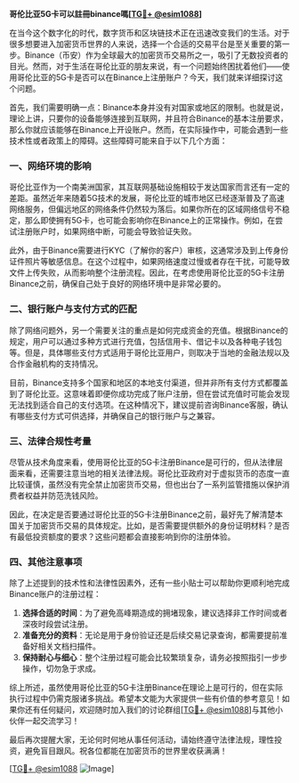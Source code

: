 **哥伦比亚5G卡可以註冊binance嗎[[TG💪+ @esim1088](https://t.me/s/esim1088)]**

在当今这个数字化的时代，数字货币和区块链技术正在迅速改变我们的生活。对于很多想要进入加密货币世界的人来说，选择一个合适的交易平台是至关重要的第一步。Binance（币安）作为全球最大的加密货币交易所之一，吸引了无数投资者的目光。然而，对于生活在哥伦比亚的朋友来说，有一个问题始终困扰着他们——使用哥伦比亚的5G卡是否可以在Binance上注册账户？今天，我们就来详细探讨这个问题。

首先，我们需要明确一点：Binance本身并没有对国家或地区的限制。也就是说，理论上讲，只要你的设备能够连接到互联网，并且符合Binance的基本注册要求，那么你就应该能够在Binance上开设账户。然而，在实际操作中，可能会遇到一些技术性或者政策上的障碍。这些障碍可能来自于以下几个方面：

### 一、网络环境的影响

哥伦比亚作为一个南美洲国家，其互联网基础设施相较于发达国家而言还有一定的差距。虽然近年来随着5G技术的发展，哥伦比亚的城市地区已经逐渐普及了高速网络服务，但偏远地区的网络条件仍然较为落后。如果你所在的区域网络信号不稳定，那么即使拥有5G卡，也可能会影响你在Binance上的正常操作。例如，在尝试注册账户时，如果网络中断，可能会导致验证失败。

此外，由于Binance需要进行KYC（了解你的客户）审核，这通常涉及到上传身份证件照片等敏感信息。在这个过程中，如果网络速度过慢或者存在干扰，可能导致文件上传失败，从而影响整个注册流程。因此，在考虑使用哥伦比亚的5G卡注册Binance之前，确保自己处于良好的网络环境中是非常必要的。

### 二、银行账户与支付方式的匹配

除了网络问题外，另一个需要关注的重点是如何完成资金的充值。根据Binance的规定，用户可以通过多种方式进行充值，包括信用卡、借记卡以及各种电子钱包等。但是，具体哪些支付方式适用于哥伦比亚用户，则取决于当地的金融法规以及合作金融机构的支持情况。

目前，Binance支持多个国家和地区的本地支付渠道，但并非所有支付方式都覆盖到了哥伦比亚。这意味着即便你成功完成了账户注册，但在尝试充值时可能会发现无法找到适合自己的支付选项。在这种情况下，建议提前咨询Binance客服，确认有哪些支付方式可供选择，并确保自己的银行账户与之兼容。

### 三、法律合规性考量

尽管从技术角度来看，使用哥伦比亚的5G卡注册Binance是可行的，但从法律层面来看，还需要注意当地的相关法律法规。哥伦比亚政府对于虚拟货币的态度一直比较谨慎，虽然没有完全禁止加密货币交易，但也出台了一系列监管措施以保护消费者权益并防范洗钱风险。

因此，在决定是否要通过哥伦比亚的5G卡注册Binance之前，最好先了解清楚本国关于加密货币交易的具体规定。比如，是否需要提供额外的身份证明材料？是否有最低投资额度的要求？这些问题都会直接影响到你的注册体验。

### 四、其他注意事项

除了上述提到的技术性和法律性因素外，还有一些小贴士可以帮助你更顺利地完成Binance账户的注册过程：

1. **选择合适的时间**：为了避免高峰期造成的拥堵现象，建议选择非工作时间或者深夜时段尝试注册。
2. **准备充分的资料**：无论是用于身份验证还是后续交易记录查询，都需要提前准备好相关文档扫描件。
3. **保持耐心与细心**：整个注册过程可能会比较繁琐复杂，请务必按照指引一步步操作，切勿急于求成。

综上所述，虽然使用哥伦比亚的5G卡注册Binance在理论上是可行的，但在实际执行过程中仍需克服诸多挑战。希望本文能为大家提供一些有价值的参考意见！如果你还有任何疑问，欢迎随时加入我们的讨论群组[[TG💪+ @esim1088](https://t.me/s/esim1088)]与其他小伙伴一起交流学习！

最后再次提醒大家，无论何时何地从事任何活动，请始终遵守法律法规，理性投资，避免盲目跟风。祝各位都能在加密货币的世界里收获满满！

[[TG💪+ @esim1088](https://t.me/s/esim1088) ![Image](https://i.postimg.cc/4NQfJmqS/Snipaste-2025-05-13-00-14-12.png)]